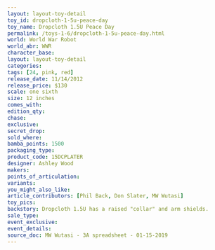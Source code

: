```yaml
---
layout: layout-toy-detail 
toy_id: dropcloth-1-5u-peace-day
toy_name: Dropcloth 1.5U Peace Day
permalink: /toys-1-6/dropcloth-1-5u-peace-day.html
world: World War Robot
world_abr: WWR
character_base: 
layout: layout-toy-detail
categories: 
tags: [24, pink, red]
release_date: 11/14/2012
release_price: $130 
scale: one sixth
size: 12 inches
comes_with: 
edition_qty: 
chase: 
exclusive: 
secret_drop: 
sold_where: 
bamba_points: 1500
packaging_type: 
product_code: 15DCPLATER
designer: Ashley Wood
makers: 
points_of_articulation: 
variants: 
you_might_also_like: 
article_contributors: [Phil Back, Don Slater, MW Wutasi]
toy_pics: 
backstory: Dropcloth 1.5U has a raised "collar" and arm shields.
sale_type: 
event_exclusive: 
event_details: 
source_doc: MW Wutasi - 3A spreadsheet - 01-15-2019
---
```

